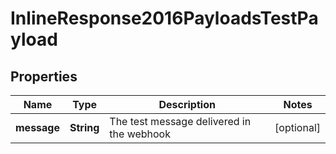 
# InlineResponse2016PayloadsTestPayload

## Properties
Name | Type | Description | Notes
------------ | ------------- | ------------- | -------------
**message** | **String** | The test message delivered in the webhook |  [optional]



